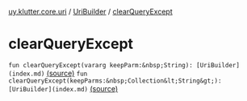 [uy.klutter.core.uri](../index.md) / [UriBuilder](index.md) / [clearQueryExcept](.)


# clearQueryExcept
`fun clearQueryExcept(vararg keepParm:&nbsp;String): [UriBuilder](index.md)` [(source)](https://github.com/kohesive/klutter/blob/master/core-jdk6/src/main/kotlin/uy/klutter/core/uri/UriBuilder.kt#L188)
`fun clearQueryExcept(keepParms:&nbsp;Collection&lt;String&gt;): [UriBuilder](index.md)` [(source)](https://github.com/kohesive/klutter/blob/master/core-jdk6/src/main/kotlin/uy/klutter/core/uri/UriBuilder.kt#L192)



